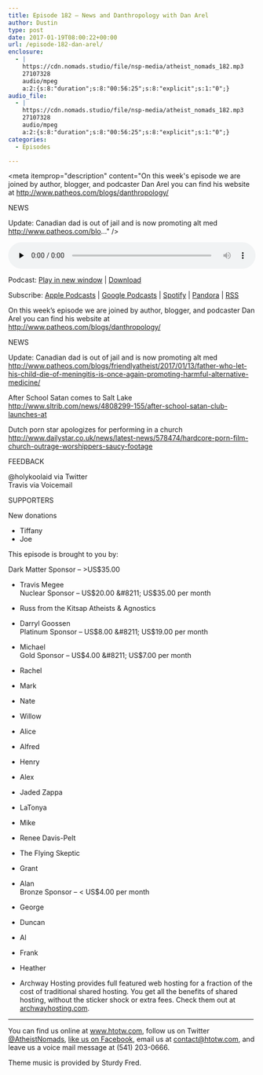 ```yaml
---
title: ﻿Episode 182 – News and Danthropology with Dan Arel
author: Dustin
type: post
date: 2017-01-19T08:00:22+00:00
url: /﻿episode-182-dan-arel/
enclosure:
  - |
    https://cdn.nomads.studio/file/nsp-media/atheist_nomads_182.mp3
    27107328
    audio/mpeg
    a:2:{s:8:"duration";s:8:"00:56:25";s:8:"explicit";s:1:"0";}
audio_file:
  - |
    https://cdn.nomads.studio/file/nsp-media/atheist_nomads_182.mp3
    27107328
    audio/mpeg
    a:2:{s:8:"duration";s:8:"00:56:25";s:8:"explicit";s:1:"0";}
categories:
  - Episodes

---
```

<div itemscope itemtype="http://schema.org/AudioObject">
  <meta itemprop="name" content="﻿Episode 182 &#8211; News and Danthropology with Dan Arel" />
  
  <meta itemprop="uploadDate" content="2017-01-19T01:00:22-07:00" />
  
  <meta itemprop="encodingFormat" content="audio/mpeg" />
  
  <meta itemprop="duration" content="PT56M25S" />
  
  <meta itemprop="description" content="On this week's episode we are joined by author, blogger, and podcaster Dan Arel you can find his website at http://www.patheos.com/blogs/danthropology/

NEWS

Update: Canadian dad is out of jail and is now promoting alt med
http://www.patheos.com/blo..." />
  
  <meta itemprop="contentUrl" content="https://dts.podtrac.com/redirect.mp3/cdn.nomads.studio/file/nsp-media/atheist_nomads_182.mp3" />
  
  <meta itemprop="contentSize" content="25.9" />
  </p> 
  
  <div class="powerpress_player" id="powerpress_player_8444">
    <audio class="wp-audio-shortcode" id="audio-1450-188" preload="none" style="width: 100%;" controls="controls"><source type="audio/mpeg" src="https://dts.podtrac.com/redirect.mp3/cdn.nomads.studio/file/nsp-media/atheist_nomads_182.mp3?_=188" /><a href="https://dts.podtrac.com/redirect.mp3/cdn.nomads.studio/file/nsp-media/atheist_nomads_182.mp3">https://dts.podtrac.com/redirect.mp3/cdn.nomads.studio/file/nsp-media/atheist_nomads_182.mp3</a></audio>
  </div>
</div>

<p class="powerpress_links powerpress_links_mp3">
  Podcast: <a href="https://dts.podtrac.com/redirect.mp3/cdn.nomads.studio/file/nsp-media/atheist_nomads_182.mp3" class="powerpress_link_pinw" target="_blank" title="Play in new window" onclick="return powerpress_pinw('https://htotw.com/?powerpress_pinw=1450-podcast');" rel="nofollow">Play in new window</a> | <a href="https://dts.podtrac.com/redirect.mp3/cdn.nomads.studio/file/nsp-media/atheist_nomads_182.mp3" class="powerpress_link_d" title="Download" rel="nofollow" download="atheist_nomads_182.mp3">Download</a>
</p>

<p class="powerpress_links powerpress_subscribe_links">
  Subscribe: <a href="https://podcasts.apple.com/us/podcast/humanists-take-on-the-world/id530050098?mt=2&ls=1" class="powerpress_link_subscribe powerpress_link_subscribe_itunes" target="_blank" title="Subscribe on Apple Podcasts" rel="nofollow">Apple Podcasts</a> | <a href="https://www.google.com/podcasts?feed=aHR0cDovL2F0aGVpc3Rub21hZHMubGlic3luLmNvbS9yc3M%3D" class="powerpress_link_subscribe powerpress_link_subscribe_googleplay" target="_blank" title="Subscribe on Google Podcasts" rel="nofollow">Google Podcasts</a> | <a href="https://open.spotify.com/show/3LzK2xZGike6Tc1GEMtMbr?si=LieN9SNuTpq96smuaUsH8A" class="powerpress_link_subscribe powerpress_link_subscribe_spotify" target="_blank" title="Subscribe on Spotify" rel="nofollow">Spotify</a> | <a href="https://www.pandora.com/podcast/atheist-nomads/PC:10122?corr=62071012&part=ug" class="powerpress_link_subscribe powerpress_link_subscribe_pandora" target="_blank" title="Subscribe on Pandora" rel="nofollow">Pandora</a> | <a href="https://htotw.com/feed/podcast/" class="powerpress_link_subscribe powerpress_link_subscribe_rss" target="_blank" title="Subscribe via RSS" rel="nofollow">RSS</a>
</p>

On this week&#8217;s episode we are joined by author, blogger, and podcaster Dan Arel you can find his website at <a href="http://www.patheos.com/blogs/danthropology/" target="_blank" rel="noopener">http://www.patheos.com/blogs/danthropology/</a>

NEWS

Update: Canadian dad is out of jail and is now promoting alt med  
<a href="http://www.patheos.com/blogs/friendlyatheist/2017/01/13/father-who-let-his-child-die-of-meningitis-is-once-again-promoting-harmful-alternative-medicine/" target="_blank" rel="noopener">http://www.patheos.com/blogs/friendlyatheist/2017/01/13/father-who-let-his-child-die-of-meningitis-is-once-again-promoting-harmful-alternative-medicine/</a>

After School Satan comes to Salt Lake  
<a href="http://www.sltrib.com/news/4808299-155/after-school-satan-club-launches-at" target="_blank" rel="noopener">http://www.sltrib.com/news/4808299-155/after-school-satan-club-launches-at</a>

Dutch porn star apologizes for performing in a church  
<a href="http://www.dailystar.co.uk/news/latest-news/578474/hardcore-porn-film-church-outrage-worshippers-saucy-footage" target="_blank" rel="noopener">http://www.dailystar.co.uk/news/latest-news/578474/hardcore-porn-film-church-outrage-worshippers-saucy-footage</a>

FEEDBACK

@holykoolaid via Twitter  
Travis via Voicemail

SUPPORTERS

New donations  
* Tiffany  
* Joe

This episode is brought to you by:

Dark Matter Sponsor &#8211; >US$35.00  
* Travis Megee  
Nuclear Sponsor &#8211; US$20.00 &#8211; US$35.00 per month  
* Russ from the Kitsap Atheists & Agnostics  
* Darryl Goossen  
Platinum Sponsor &#8211; US$8.00 &#8211; US$19.00 per month  
* Michael  
Gold Sponsor &#8211; US$4.00 &#8211; US$7.00 per month  
* Rachel  
* Mark  
* Nate  
* Willow  
* Alice  
* Alfred  
* Henry  
* Alex  
* Jaded Zappa  
* LaTonya  
* Mike  
* Renee Davis-Pelt  
* The Flying Skeptic  
* Grant  
* Alan  
Bronze Sponsor &#8211; < US$4.00 per month  
* George  
* Duncan  
* Al  
* Frank  
* Heather

* Archway Hosting provides full featured web hosting for a fraction of the cost of traditional shared hosting. You get all the benefits of shared hosting, without the sticker shock or extra fees. Check them out at <a href="http://archwayhosting.com/" target="_blank" rel="noopener">archwayhosting.com</a>.

<hr width="500" />

You can find us online at <a href="https://www.htotw.com/" target="_blank" rel="noopener">www.htotw.com</a>, follow us on Twitter <a href="https://twitter.com/AtheistNomads" target="_blank" rel="noopener">@AtheistNomads</a>, <a href="https://htotw.com/facebook" target="_blank" rel="noopener">like us on Facebook</a>, email us at <contact@htotw.com>, and leave us a voice mail message at (541) 203-0666.

Theme music is provided by Sturdy Fred.
